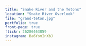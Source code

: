 ```yaml
---
title: "Snake River and the Tetons"
location: "Snake River Overlook"
file: "grand-teton.jpg"
portfolio: true
front-page: true
flickr: 26286463859
instagram: Ba6YomInXbJ
---
```

